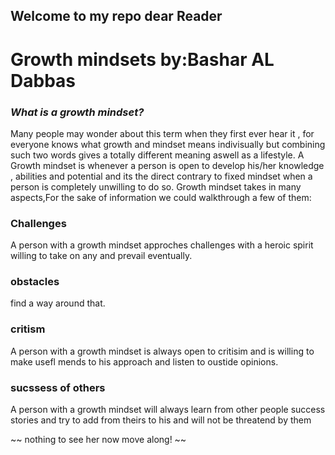 ## Welcome  to my repo dear Reader
# **Growth mindsets by:Bashar AL Dabbas**


### ***What is a growth mindset?*** 
Many people may wonder about this term when they first ever hear it , for everyone knows what growth and mindset means indivisually but combining such two words gives a totally different meaning aswell as a lifestyle. A Growth mindset is whenever a person is open to develop his/her knowledge , abilities and potential and its the direct contrary to fixed mindset when a person is completely unwilling to do so. Growth mindset takes in many aspects,For the sake of information we could walkthrough a few of them:

### **Challenges**
A person with a growth mindset approches challenges with a heroic spirit willing to take on any and prevail eventually.
### **obstacles**
find a way around that.
### **critism**
A person with a growth mindset is always open to critisim and is willing to make usefl mends to his approach and listen to oustide opinions.
### **sucssess of others**
A person with a growth mindset will always learn from other people success stories and try to add from theirs to his and will not be threatend by them






~~ nothing to see her now move along! ~~




